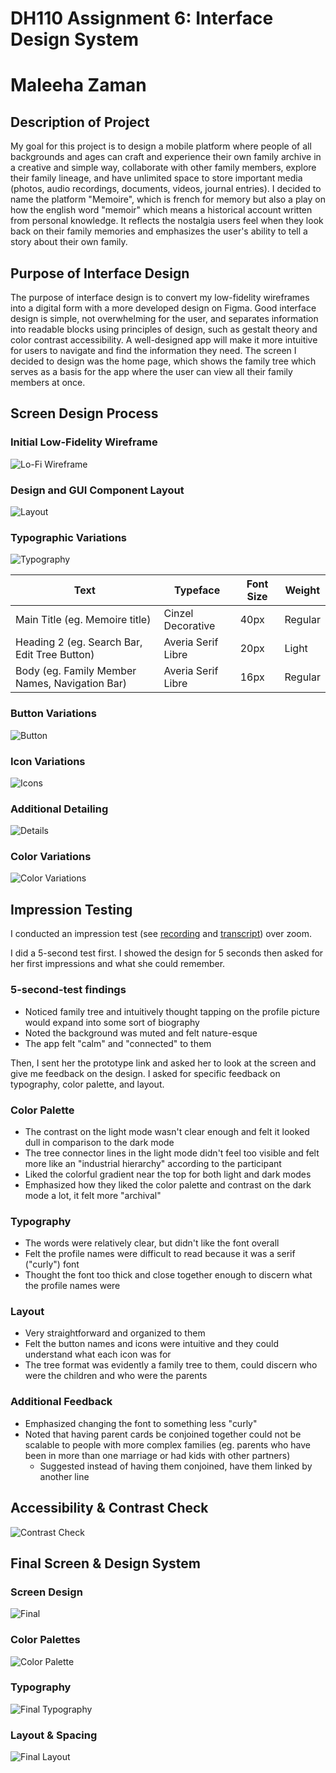 # DH110 Assignment 6: Interface Design System
# Maleeha Zaman
## Description of Project
My goal for this project is to design a mobile platform where people of all backgrounds and ages can craft and experience their own family archive in a creative and simple way, collaborate with other family members, explore their family lineage, and have unlimited space to store important media (photos, audio recordings, documents, videos, journal entries). I decided to name the platform "Memoire", which is french for memory but also a play on how the english word "memoir" which means a historical account written from personal knowledge. It reflects the nostalgia users feel when they look back on their family memories and emphasizes the user's ability to tell a story about their own family. 
## Purpose of Interface Design
The purpose of interface design is to convert my low-fidelity wireframes into a digital form with a more developed design on Figma. Good interface design is simple, not overwhelming for the user, and separates information into readable blocks using principles of design, such as gestalt theory and color contrast accessibility. A well-designed app will make it more intuitive for users to navigate and find the information they need. The screen I decided to design was the home page, which shows the family tree which serves as a basis for the app where the user can view all their family members at once. 

## Screen Design Process

### Initial Low-Fidelity Wireframe
![Lo-Fi Wireframe](lofi-wireframe.png)

### Design and GUI Component Layout
![Layout](layout.png)

### Typographic Variations
![Typography](typography.png)

| Text | Typeface | Font Size | Weight |
| ------------- | ------------- | ------------- | ------------- |
| Main Title (eg. Memoire title) | Cinzel Decorative | 40px | Regular |
| Heading 2 (eg. Search Bar, Edit Tree Button) | Averia Serif Libre | 20px | Light |
| Body (eg. Family Member Names, Navigation Bar) | Averia Serif Libre | 16px | Regular |

### Button Variations
![Button](button.png)

### Icon Variations
![Icons](icons.png)

### Additional Detailing
![Details](additional-detailing.png)

### Color Variations
![Color Variations](color-variations.png)

## Impression Testing
I conducted an impression test (see [recording](https://drive.google.com/file/d/1TelFFi6r_YU-4mCxXWEY4DcXNqyBNNou/view?usp=sharing) and [transcript](https://drive.google.com/file/d/1TX0g7G5eSbzRDh0sMSxa4UWZ6CJXzsDf/view?usp=sharing)) over zoom.

I did a 5-second test first. I showed the design for 5 seconds then asked for her first impressions and what she could remember. 
### 5-second-test findings
* Noticed family tree and intuitively thought tapping on the profile picture would expand into some sort of biography
* Noted the background was muted and felt nature-esque
* The app felt "calm" and "connected" to them

Then, I sent her the prototype link and asked her to look at the screen and give me feedback on the design. I asked for specific feedback on typography, color palette, and layout. 
### Color Palette
* The contrast on the light mode wasn't clear enough and felt it looked dull in comparison to the dark mode
* The tree connector lines in the light mode didn't feel too visible and felt more like an "industrial hierarchy" according to the participant
* Liked the colorful gradient near the top for both light and dark modes
* Emphasized how they liked the color palette and contrast on the dark mode a lot, it felt more "archival"
### Typography
* The words were relatively clear, but didn't like the font overall
* Felt the profile names were difficult to read because it was a serif ("curly") font
* Thought the font too thick and close together enough to discern what the profile names were
### Layout
* Very straightforward and organized to them
* Felt the button names and icons were intuitive and they could understand what each icon was for
* The tree format was evidently a family tree to them, could discern who were the children and who were the parents
### Additional Feedback
* Emphasized changing the font to something less "curly" 
* Noted that having parent cards be conjoined together could not be scalable to people with more complex families (eg. parents who have been in more than one marriage or had kids with other partners) 
  * Suggested instead of having them conjoined, have them linked by another line   

## Accessibility & Contrast Check
![Contrast Check](contrast.png)

## Final Screen & Design System
### Screen Design
![Final](final.png)
### Color Palettes
![Color Palette](palette.png)
### Typography
![Final Typography](final-typography.png)
### Layout & Spacing
![Final Layout](final-layout.png)
